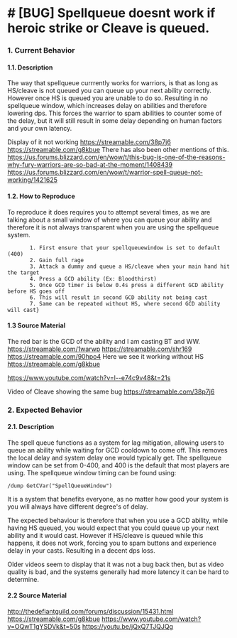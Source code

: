 # # [BUG] Spellqueue doesnt work if heroic strike or Cleave is queued. 

### 1. Current Behavior
  #### 1.1. Description
The way that spellqueue currrently works for warriors, is that as long as HS/cleave is not queued you can queue up your next ability correctly. However once HS is queued you are unable to do so. Resulting in no spellqueue window, which increases delay on abilities and therefore lowering dps. 
This forces the warrior to spam abilities to counter some of the delay, but it will still result in some delay depending on human factors and your own latency. 

Display of it not working
https://streamable.com/38p7j6
https://streamable.com/g8kbue
There has also been other mentions of this.
https://us.forums.blizzard.com/en/wow/t/this-bug-is-one-of-the-reasons-why-fury-warriors-are-so-bad-at-the-moment/1408439
https://us.forums.blizzard.com/en/wow/t/warrior-spell-queue-not-working/1421625

  #### 1.2. How to Reproduce
  To reproduce it does requires you to attempt several times, as we are talking about a small window of where you can queue your ability and therefore it is not always transparent when you are using the spellqueue system.
     
           1. First ensure that your spellqueuewindow is set to default (400) 
           2. Gain full rage
           3. Attack a dummy and queue a HS/cleave when your main hand hit the target
           4. Press a GCD ability (Ex: Bloodthirst)
           5. Once GCD timer is below 0.4s press a different GCD ability before HS goes off
           6. This will result in second GCD ability not being cast
           7. Same can be repeated without HS, where second GCD ability will cast}
  #### 1.3  Source Material
  The red bar is the GCD of the ability and I am casting BT and WW.
  https://streamable.com/1warwp
  https://streamable.com/shr169
  https://streamable.com/90hpo4
  Here we see it working without HS
  https://streamable.com/g8kbue
  
https://www.youtube.com/watch?v=l--e74c9v48&t=21s

Video of Cleave showing the same bug
https://streamable.com/38p7j6

### 2. Expected Behavior
  #### 2.1. Description
The spell queue functions as a system for lag mitigation, allowing users to queue an ability while waiting for GCD cooldown to come off. This removes the local delay and system delay one would typically get. The spellqueue window can be set from 0-400, and 400 is the default that most players are using. The spellqueue window timing can be found using:
```
/dump GetCVar("SpellQueueWindow")
```
It is a system that benefits everyone, as no matter how good your system is you will always have different degree's of delay. 

The expected behaviour is therefore that when you use a GCD ability, while having HS queued, you would expect that you could queue up your next ability and it would cast. However if HS/cleave is queued while this happens, it does not work, forcing you to spam buttons and experience delay in your casts. Resulting in a decent dps loss. 

Older videos seem to display that it was not a bug back then, but as video quality is bad, and the systems generally had more latency it can be hard to determine.

  #### 2.2 Source Material
  http://thedefiantguild.com/forums/discussion/15431.html
  https://streamable.com/g8kbue
  https://www.youtube.com/watch?v=OQwT1gYSDVk&t=50s
  https://youtu.be/jQxQ7TJQJQg
